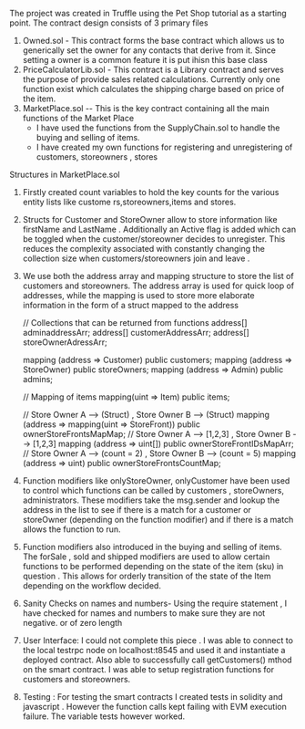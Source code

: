 The project was created in Truffle using the Pet Shop tutorial as a starting point.
The contract design consists of 3 primary files 
1. Owned.sol - This contract forms the base contract which allows us to generically set the owner for any contacts that derive from it. Since setting a owner is a common feature it is put ihisn this base class
2. PriceCalculatorLib.sol - This contract is a Library contract and serves the purpose of provide sales related calculations. Currently only one function exist which calculates the shipping charge based on price of the item.
3. MarketPlace.sol -- This is the key contract containing all the main functions of the Market Place
	- I have used the functions from the SupplyChain.sol to handle the buying and selling of items.
	- I have created my own functions for registering and unregistering of customers, storeowners , stores

Structures in MarketPlace.sol

1. Firstly created count variables to hold the key counts for the various entity lists like custome rs,storeowners,items and stores.
2. Structs for Customer and StoreOwner allow to store information like firstName and LastName . Additionally an Active flag is added which can be toggled when the customer/storeowner decides to unregister. This reduces the complexity associated with constantly changing the collection size when customers/storeowners join and leave .

3. We use both the address array and mapping structure to store the list of customers and storeowners. The address array is used for quick loop of addresses, while the mapping is used to store more elaborate information in the form of a struct mapped to the address 

	// Collections that can be returned from functions
	address[] adminaddressArr;
	address[] customerAddressArr;
	address[] storeOwnerAdressArr;

	mapping (address => Customer) public customers;
	mapping (address => StoreOwner) public storeOwners;
	mapping (address => Admin) public admins;

 
	// Mapping of items
	mapping(uint => Item) public items;

	// Store Owner A --> (Struct) ,  Store Owner B --> (Struct)
	mapping (address => mapping(uint => StoreFront)) public ownerStoreFrontsMapMap;
	// Store Owner A --> [1,2,3] , Store Owner B --> [1,2,3]
	mapping (address => uint[]) public ownerStoreFrontIDsMapArr;
	// Store Owner A --> (count = 2) ,  Store Owner B --> (count = 5)
	mapping (address => uint) public ownerStoreFrontsCountMap;  

4. Function modifiers like onlyStoreOwner, onlyCustomer have been used to control which functions can be called by customers , storeOwners, administrators. These modifiers take the msg.sender and lookup the address in the list to see if there is a match for a customer or storeOwner (depending on the function modifier) and if there is a match allows the function to run. 

5. Function modifiers also introduced in the buying and selling of items.  The forSale , sold and shipped modifiers are used to allow certain functions to be performed depending on the state of the item (sku) in question . This allows for orderly transition of the state of the Item depending on the workflow decided.

6. Sanity Checks on names and  numbers- Using the require statement , I have checked for names and numbers to make sure they are not negative.
 or of zero length

7. User Interface:  I could not complete this piece . 
	I was able to connect to the local testrpc node on  localhost:t8545 and used it and instantiate a deployed contract. Also able to successfully call getCustomers() mthod on the smart contract.
	I was able to setup registration functions for customers and storeowners.


8. Testing : For testing the smart contracts I created tests in solidity and javascript . However the function calls kept failing with EVM execution failure. The variable tests however worked.